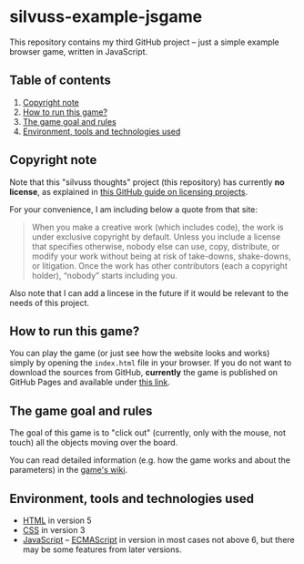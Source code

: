 # silvuss-example-jsgame

This repository contains my third GitHub project – just a simple example browser game, written in JavaScript.

## Table of contents

1. [Copyright note](#copyright-note)
2. [How to run this game?](#how-to-run-this-game)
3. [The game goal and rules](#the-game-goal-and-rules)
4. [Environment, tools and technologies used](#environment-tools-and-technologies-used)

## Copyright note

Note that this "silvuss thoughts" project (this repository) has currently **no license**, as explained in [this GitHub guide on licensing projects](https://choosealicense.com/no-permission/).

For your convenience, I am including below a quote from that site:
> When you make a creative work (which includes code), the work is under exclusive copyright by default. Unless you include a license that specifies otherwise, nobody else can use, copy, distribute, or modify your work without being at risk of take-downs, shake-downs, or litigation. Once the work has other contributors (each a copyright holder), “nobody” starts including you.

Also note that I can add a lincese in the future if it would be relevant to the needs of this project.

## How to run this game?

You can play the game (or just see how the website looks and works) simply by opening the `index.html` file in your browser. If you do not want to download the sources from GitHub, **currently** the game is published on GitHub Pages and available under [this link](TODO).

## The game goal and rules

The goal of this game is to "click out" (currently, only with the mouse, not touch) all the objects moving over the board.

You can read detailed information (e.g. how the game works and about the parameters) in the [game's wiki](https://github.com/silvuss/silvuss-jsgame-1/wiki/home-%E2%80%93-silvuss-jsgame-1-wiki).

## Environment, tools and technologies used

- [HTML](https://en.wikipedia.org/wiki/HTML) in version 5
- [CSS](https://en.wikipedia.org/wiki/Cascading_Style_Sheets) in version 3
- [JavaScript](https://en.wikipedia.org/wiki/JavaScript) – [ECMAScript](https://en.wikipedia.org/wiki/ECMAScript) in version in most cases not above 6, but there may be some features from later versions.